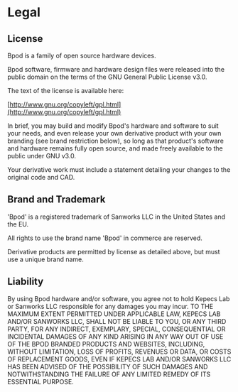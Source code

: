 # Legal

## License

Bpod is a family of open source hardware devices.

Bpod software, firmware and hardware design files were released into the public domain on the terms of the GNU General Public License v3.0.

The text of the license is available here:

[http://www.gnu.org/copyleft/gpl.html](http://www.gnu.org/copyleft/gpl.html)

In brief, you may build and modify Bpod's hardware and software to suit your needs, and even release your own derivative product with your own branding (see brand restriction below), so long as that product's software and hardware remains fully open source, and made freely available to the public under GNU v3.0.

Your derivative work must include a statement detailing your changes to the original code and CAD.

## Brand and Trademark

'Bpod' is a registered trademark of Sanworks LLC in the United States and the EU.

All rights to use the brand name 'Bpod' in commerce are reserved.

Derivative products are permitted by license as detailed above, but must use a unique brand name.

## Liability

By using Bpod hardware and/or software, you agree not to hold Kepecs Lab or Sanworks LLC responsible for any damages you may incur. TO THE MAXIMUM EXTENT PERMITTED UNDER APPLICABLE LAW, KEPECS LAB AND/OR SANWORKS LLC, SHALL NOT BE LIABLE TO YOU, OR ANY THIRD PARTY, FOR ANY INDIRECT, EXEMPLARY, SPECIAL, CONSEQUENTIAL OR INCIDENTAL DAMAGES OF ANY KIND ARISING IN ANY WAY OUT OF USE OF THE BPOD BRANDED PRODUCTS AND WEBSITES, INCLUDING, WITHOUT LIMITATION, LOSS OF PROFITS, REVENUES OR DATA, OR COSTS OF REPLACEMENT GOODS, EVEN IF KEPECS LAB AND/OR SANWORKS LLC HAS BEEN ADVISED OF THE POSSIBILITY OF SUCH DAMAGES AND NOTWITHSTANDING THE FAILURE OF ANY LIMITED REMEDY OF ITS ESSENTIAL PURPOSE.

